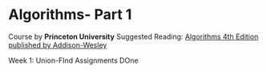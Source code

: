 Algorithms- Part 1
==============================

Course by **Princeton University**
Suggested Reading: [Algorithms 4th Edition  published by Addison-Wesley](http://www.chegg.com/textbooks/algorithms-4th-edition-9780321573513-032157351x?trackid=d0f2a5b0&ii=1&om_ss=1)


Week 1: Union-FInd
Assignments DOne
